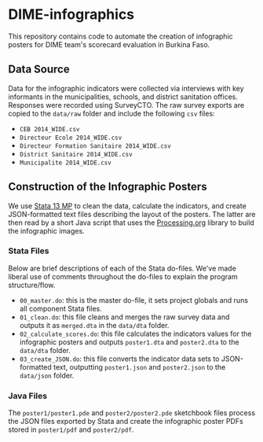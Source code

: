 # DIME-infographics
This repository contains code to automate the creation of infographic posters for DIME team's scorecard evaluation in Burkina Faso.

## Data Source
Data for the infographic indicators were collected via interviews with key informants in the municipalities, schools, and district sanitation offices. Responses were recorded using SurveyCTO. The raw survey exports are copied to the `data/raw` folder and include the following `csv` files:

 - `CEB 2014_WIDE.csv`
 - `Directeur Ecole 2014_WIDE.csv`
 - `Directeur Formation Sanitaire 2014_WIDE.csv`
 - `District Sanitaire 2014_WIDE.csv`
 - `Municipalite 2014_WIDE.csv`
 
## Construction of the Infographic Posters
We use [Stata 13 MP](http://www.stata.com/) to clean the data, calculate the indicators, and create JSON-formatted text files describing the layout of the posters. The latter are then read by a short Java script that uses the [Processing.org](https://processing.org/) library to build the infographic images.

### Stata Files
Below are brief descriptions of each of the Stata do-files. We've made liberal use of comments throughout the do-files to explain the program structure/flow.

 - `00_master.do`: this is the master do-file, it sets project globals and runs all component Stata files.
 - `01_clean.do`: this file cleans and merges the raw survey data and outputs it as `merged.dta` in the `data/dta` folder.
 - `02_calculate_scores.do`: this file calculates the indicators values for the infographic posters and outputs `poster1.dta` and `poster2.dta` to the `data/dta` folder.
 - `03_create_JSON.do`: this file converts the indicator data sets to JSON-formatted text, outputting `poster1.json` and `poster2.json` to the `data/json` folder.

### Java Files
The `poster1/poster1.pde` and `poster2/poster2.pde` sketchbook files process the JSON files exported by Stata and create the infographic poster PDFs stored in `poster1/pdf` and `poster2/pdf`.